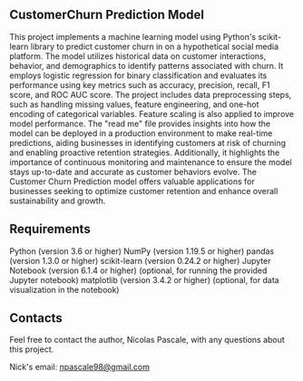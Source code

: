 CustomerChurn Prediction Model
-------------
This project implements a machine learning model using Python's scikit-learn library to predict customer churn in on a hypothetical social media platform. The model utilizes historical data on customer interactions, behavior, and demographics to identify patterns associated with churn. It employs logistic regression for binary classification and evaluates its performance using key metrics such as accuracy, precision, recall, F1 score, and ROC AUC score. The project includes data preprocessing steps, such as handling missing values, feature engineering, and one-hot encoding of categorical variables. Feature scaling is also applied to improve model performance. The "read me" file provides insights into how the model can be deployed in a production environment to make real-time predictions, aiding businesses in identifying customers at risk of churning and enabling proactive retention strategies. Additionally, it highlights the importance of continuous monitoring and maintenance to ensure the model stays up-to-date and accurate as customer behaviors evolve. The Customer Churn Prediction model offers valuable applications for businesses seeking to optimize customer retention and enhance overall sustainability and growth.

Requirements
------------

Python (version 3.6 or higher)
NumPy (version 1.19.5 or higher)
pandas (version 1.3.0 or higher)
scikit-learn (version 0.24.2 or higher)
Jupyter Notebook (version 6.1.4 or higher) (optional, for running the provided Jupyter notebook)
matplotlib (version 3.4.2 or higher) (optional, for data visualization in the notebook)

Contacts
--------

Feel free to contact the author, Nicolas Pascale, with any questions about this
project.

Nick's email: npascale98@gmail.com
